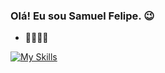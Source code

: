 ### Olá! Eu sou Samuel Felipe. 😉

- 🧑‍💻🇧🇷


[![My Skills](https://skillicons.dev/icons?i=php,laravel,html,css,js,git,github,py,java,mysql,sqlite,linux,bash&theme=dark)](https://skillicons.dev)
